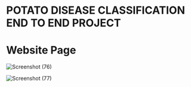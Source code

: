 # POTATO DISEASE CLASSIFICATION END TO END PROJECT

# Website Page

![Screenshot (76)](https://github.com/raghavpatel2507/potato-disease-classification/assets/127617393/ec45c9e0-cb3c-46bc-b6b7-57568cb5b785)

![Screenshot (77)](https://github.com/raghavpatel2507/potato-disease-classification/assets/127617393/abef7edd-54f4-4268-983f-9fc213798fb3)
